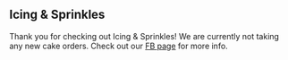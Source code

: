 ## Icing & Sprinkles

Thank you for checking out Icing & Sprinkles! We are currently not taking any new cake orders. Check out our [FB page](https://www.facebook.com/Icing-and-Sprinkles-23470299816/) for more info.

